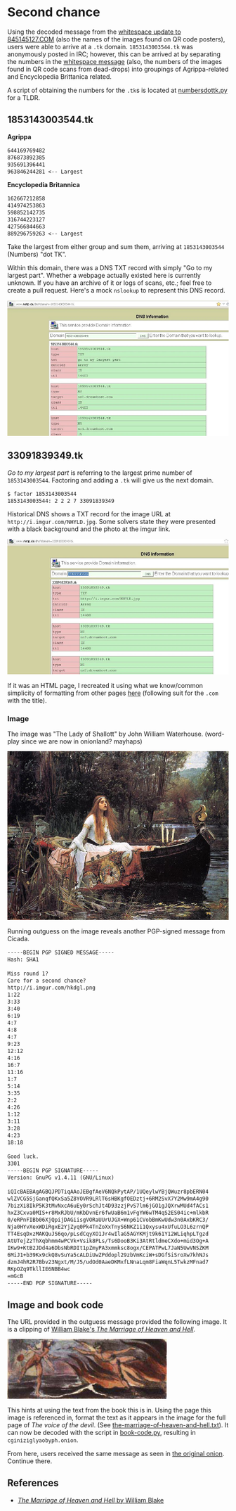 # Second chance

Using the decoded message from the [whitespace update to 845145127.COM](../005-845145127.com/README.md#whitespace-second-chance) (also the names of the images found on QR code posters), users were able to arrive at a `.tk` domain. `1853143003544.tk` was anonymously posted in IRC; however, this can be arrived at by separating the numbers in the [whitespace message](../005-845145127.com/whitespace/whitespace.asc) (also, the numbers of the images found in QR code scans from dead-drops) into groupings of Agrippa-related and Encyclopedia Brittanica related. 

A script of obtaining the numbers for the `.tk`s is located at [numbersdottk.py](numbersdottk.py) for a TLDR.

## 1853143003544.tk

**Agrippa**
```
644169769482
876873892385
935691396441
963846244281 <-- Largest
```

**Encyclopedia Britannica**
```
162667212858
414974253863
598852142735
316744223127
427566844663
889296759263 <-- Largest
```

Take the largest from either group and sum them, arriving at `1853143003544` (Numbers) "dot TK".

Within this domain, there was a DNS TXT record with simply "Go to my largest part". Whether a webpage actually existed here is currently unknown. If you have an archive of it or logs of scans, etc.; feel free to create a pull request. Here's a mock `nslookup` to represent this DNS record.

![1853143003544.tk_DNS_Record.webp](1853143003544.tk_DNS_Record.webp)

## 33091839349.tk

*Go to my largest part* is referring to the largest prime number of `1853143003544`. Factoring and adding
a `.tk` will give us the next domain.

```
$ factor 1853143003544
1853143003544: 2 2 2 7 33091839349
```

Historical DNS shows a TXT record for the image URL at `http://i.imgur.com/NHYLD.jpg`. Some solvers state they were presented with a black background and the photo at the imgur link.

![33091839349.tk_DNS_Record.webp](33091839349.tk_DNS_Record.webp)

If it was an HTML page, I recreated it using what we know/common simplicity of formatting from other pages [here](33091839349.tk/) (following suit for the `.com` with the title).

### Image

The image was "The Lady of Shallott" by John William Waterhouse. (word-play since we are now in onionland? mayhaps)

![NHYLD.jpg](33091839349.tk/NHYLD.jpg)

Running outguess on the image reveals another PGP-signed message from Cicada.

```
-----BEGIN PGP SIGNED MESSAGE-----
Hash: SHA1

Miss round 1?  
Care for a second chance?
http://i.imgur.com/hkdgl.png
1:22
3:33
3:40
6:19
4:7
4:8
4:7
9:23
12:12
4:16
16:7
11:16
1:7
5:14
3:35
2:2
4:26
1:12
3:11
3:28
4:23
18:18

Good luck.
3301
-----BEGIN PGP SIGNATURE-----
Version: GnuPG v1.4.11 (GNU/Linux)

iQIcBAEBAgAGBQJPDTiqAAoJEBgfAeV6NQkPytAP/1UQeylwYBjQWuzr8pbERN04
wlZVCG5SjGanqfQKxSa5Z8YOVR9LRlT6sHBKgfOEDztj+6RM2SvX7Y2Mw9mA4g90
7bizXi8IkP5K3tMvNxcA6uEy0rSchJt4D93zzjPvS7lm6jGO1gJQXrwMUd4fACs1
hxZ3Cxva0MIS+r8MxRJbU/mKbDvnEr6fwUaB6m1vFgYW6wTM4qS2ES04ic+mlkbR
0/eRPnFIBb06XjQpijDAGiisgVORaUUrUJGX+Wnp61CVobBmKwUdw3n0AxbKRC3/
Nja0HYvXexWDiRgxE2YjZyq0Pk4TnZoXxTnyS6NKZ1i1Qxysu4xUfuLO3L6zrnQP
TT4EsqDxzMAKQuJS6qo/pLsdCqyXO1Jr4wIlaG5AGYKMjt9k61Y12WLiqhpLTgzd
AtUTejZzThXqbhmm4wPCVk+Vsik8PLs/Ts6DooB3Ki3AtRtldmeCXdo+mid3Og+A
IKw9+KtB2JDd4a6DbsNbRDIt1pZmyPA3xmmksc8ogx/CEPATPwL7JaN5UwVNSZKM
6MiJ1+b39Kx9ckQ8vSuYa5cALDiUwZPddopl29zbVmKciW+sDGfSiSroXw7khNJs
dzmJ4hR2R7Bbv23Ngxt/M/J5/udOd0AaeDKMxfLNnaLqm8FiaWqnL5TwkzMFnad7
RKpOZq9TkllIE6NBB4wc
=mGcB
-----END PGP SIGNATURE-----
```

## Image and book code

The URL provided in the outguess message provided the following image. It is a clipping of [William Blake's *The Marriage of Heaven and Hell*](https://web.archive.org/web/20051215135546/http://www.gailgastfield.com/mhh/mhh4.jpg).

![hkdgl.png](hkdgl.png)

This hints at using the text from the book this is in. Using the page this image is referenced in, format the text as it appears in the image for the full page of *The voice of the devil*. (See [the-marriage-of-heaven-and-hell.txt](the-marriage-of-heaven-and-hell-formatted.txt)). It can now be decoded with the script in [book-code.py](book-code.py), resulting in `cginiziglyaobyph.onion`.

From here, users received the same message as seen in [the original onion](../007-onions/README.md#sq6wmgv2zcsrix6tonion). Continue there.

## References

* [*The Marriage of Heaven and Hell* by William Blake](https://web.archive.org/web/20121209190125/http://www.gailgastfield.com/mhh/mhh.html)
